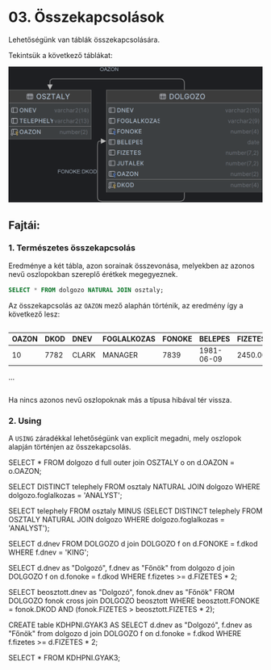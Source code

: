 <style>
  div.table {
    overflow-x: scroll;
  }

</style>

# 03. Összekapcsolások
Lehetőségünk van táblák összekapcsolására.

Tekintsük a következő táblákat:

![](./table1.png)

## Fajtái:
### 1. Természetes összekapcsolás

Eredménye a két tábla, azon sorainak összevonása, melyekben az azonos nevű oszlopokban szereplő érétkek megegyeznek.
```sql
SELECT * FROM dolgozo NATURAL JOIN osztaly;
```
Az összekapcsolás az `OAZON` mező alaphán történik, az eredmény így a következő lesz:

<div class='table'>

| OAZON | DKOD | DNEV | FOGLALKOZAS | FONOKE | BELEPES | FIZETES | JUTALEK | ONEV | TELEPHELY |
| :--- | :--- | :--- | :--- | :--- | :--- | :--- | :--- | :--- | :--- |
| 10 | 7782 | CLARK | MANAGER | 7839 | 1981-06-09 | 2450.00 | null | ACCOUNTING | NEW YORK |
...

</div>

Ha nincs azonos nevű oszlopoknak más a típusa hibával tér vissza.

### 2. Using
A `USING` záradékkal lehetőségünk van explicit megadni, mely oszlopok alapján történjen az összekapcsolás.

SELECT * FROM dolgozo d full outer join OSZTALY o on d.OAZON = o.OAZON;

SELECT DISTINCT telephely
FROM osztaly NATURAL JOIN dolgozo
WHERE dolgozo.foglalkozas = 'ANALYST';

SELECT telephely
FROM osztaly MINUS (SELECT DISTINCT telephely FROM OSZTALY NATURAL JOIN dolgozo
WHERE dolgozo.foglalkozas = 'ANALYST');

SELECT d.dnev
FROM DOLGOZO d join DOLGOZO f on d.FONOKE = f.dkod
WHERE f.dnev = 'KING';

SELECT d.dnev as "Dolgozó", f.dnev as "Főnök"
from dolgozo d join DOLGOZO f on d.fonoke = f.dkod
WHERE f.fizetes >= d.FIZETES * 2;

SELECT beosztott.dnev as "Dolgozó", fonok.dnev as "Főnök"
FROM DOLGOZO fonok cross join DOLGOZO beosztott
WHERE beosztott.FONOKE = fonok.DKOD AND (fonok.FIZETES > beosztott.FIZETES * 2);

CREATE table KDHPNI.GYAK3 AS
SELECT d.dnev as "Dolgozó", f.dnev as "Főnök"
from dolgozo d join DOLGOZO f on d.fonoke = f.dkod
WHERE f.fizetes >= d.FIZETES * 2;

SELECT * FROM KDHPNI.GYAK3;